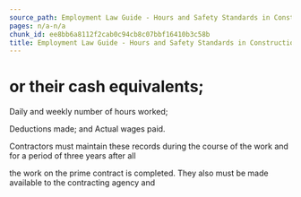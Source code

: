```yaml
---
source_path: Employment Law Guide - Hours and Safety Standards in Construction Contracts.md
pages: n/a-n/a
chunk_id: ee8bb6a8112f2cab0c94cb8c07bbf16410b3c58b
title: Employment Law Guide - Hours and Safety Standards in Construction Contracts
---
```

# or their cash equivalents;

Daily and weekly number of hours worked;

Deductions made; and Actual wages paid.

Contractors must maintain these records during the course of the work and for a period of three years after all

the work on the prime contract is completed. They also must be made available to the contracting agency and
